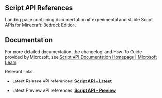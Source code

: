 ## Script API References

Landing page containing documentation of experimental and stable Script APIs for Minecraft: Bedrock Edition.

## Documentation

For more detailed documentation, the changelog, and How-To Guide provided by Microsoft, see [Script API Documentation Homepage | Microsoft Learn](https://learn.microsoft.com/minecraft/creator/scriptapi/).

Relevant links:

- Latest Release API references: [**Script API - Latest**](https://jaylydev.github.io/scriptapi-docs/latest)

- Latest Preview API references: [**Script API - Preview**](https://jaylydev.github.io/scriptapi-docs/preview)
